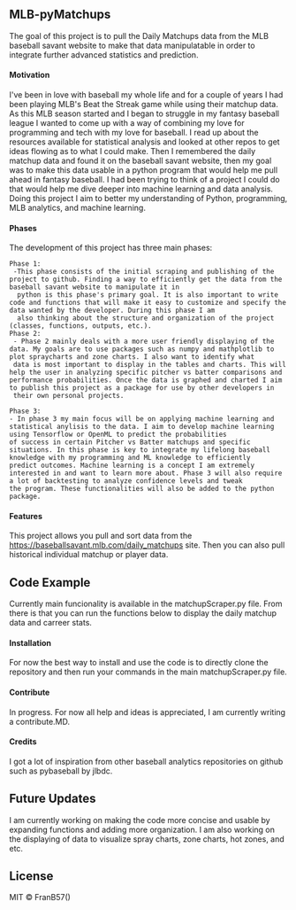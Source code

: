 ## MLB-pyMatchups
The goal of this project is to pull the Daily Matchups data from the MLB baseball savant website to make that data manipulatable in order to integrate further advanced statistics and prediction. 

#### Motivation
I've been in love with baseball my whole life and for a couple of years I had been playing MLB's Beat the Streak game while using their matchup data. As this MLB season started and 
I began to struggle in my fantasy baseball league I wanted to come up with a way of combining my love for programming and tech with my love for baseball.  I read up about the resources
available for statistical analysis and looked at other repos to get ideas flowing as to what I could make. Then I remembered the daily matchup data and found it on the baseball savant website,
then my goal was to make this data usable in a python program that would help me pull ahead in fantasy baseball. I had been trying to think of a project I could do that would help me dive deeper 
into machine learning and data analysis. Doing this project I aim to better my understanding of Python, programming, MLB analytics, and machine learning.

 
#### Phases
The development of this project has three main phases: 
   
    Phase 1: 
     -This phase consists of the initial scraping and publishing of the project to github. Finding a way to efficiently get the data from the baseball savant website to manipulate it in 
      python is this phase's primary goal. It is also important to write code and functions that will make it easy to customize and specify the data wanted by the developer. During this phase I am
      also thinking about the structure and organization of the project (classes, functions, outputs, etc.). 
    Phase 2: 
     - Phase 2 mainly deals with a more user friendly displaying of the data. My goals are to use packages such as numpy and mathplotlib to plot spraycharts and zone charts. I also want to identify what 
     data is most important to display in the tables and charts. This will help the user in analyzing specific pitcher vs batter comparisons and performance probabilities. Once the data is graphed and charted I aim to publish this project as a package for use by other developers in 
     their own personal projects. 
    
    Phase 3:
    - In phase 3 my main focus will be on applying machine learning and statistical anylisis to the data. I aim to develop machine learning using Tensorflow or OpenML to predict the probabilities
    of success in certain Pitcher vs Batter matchups and specific situations. In this phase is key to integrate my lifelong baseball knowledge with my programming and ML knowledge to efficiently
    predict outcomes. Machine learning is a concept I am extremely interested in and want to learn more about. Phase 3 will also require a lot of backtesting to analyze confidence levels and tweak 
    the program. These functionalities will also be added to the python package.


#### Features
This project allows you pull and sort data from the https://baseballsavant.mlb.com/daily_matchups site. Then you can also pull historical individual matchup or player data.

## Code Example
Currently main funcionality is available in the matchupScraper.py file. From there is that you can run the functions below to display the daily matchup data and carreer stats.

#### Installation
For now the best way to install and use the code is to directly clone the repository and then run your commands in the main matchupScraper.py file. 



#### Contribute

In progress. For now all help and ideas is appreciated, I am currently writing a contribute.MD. 

#### Credits
I got a lot of inspiration from other baseball analytics repositories on github such as pybaseball by jlbdc. 

## Future Updates

I am currently working on making the code more concise and usable by expanding functions and adding more organization. I am also working on the displaying of data to 
visualize spray charts, zone charts, hot zones, and etc.

## License
MIT © FranB57()
